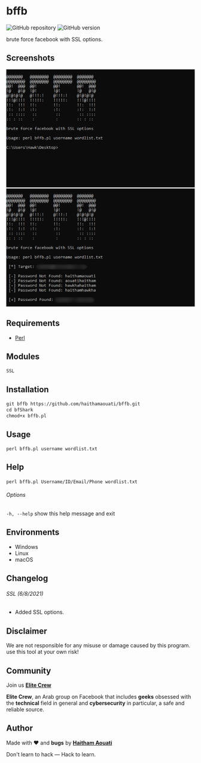# bffb

![GitHub repository](https://img.shields.io/badge/haithamaouati-bffb-blue?style=flat-square&logo=github)
![GitHub version](https://img.shields.io/badge/version-1.0-yellow?style=flat-square)

brute force facebook with SSL options.

Screenshots
----
![Screenshot](https://github.com/haithamaouati/bffb/blob/main/screenshot.png?raw=true "Optional Title")
![Screenshot](https://github.com/haithamaouati/bffb/blob/main/screenshot2.png?raw=true "Optional Title")

Requirements
----
* [Perl](https://www.activestate.com/products/perl/downloads/)

Modules
----
    SSL
    
Installation
----
    git bffb https://github.com/haithamaouati/bffb.git
    cd bfShark
    chmod+x bffb.pl
    
Usage
----
    perl bffb.pl username wordlist.txt

Help
----
    perl bffb.pl Username/ID/Email/Phone wordlist.txt
    
###### Options
`-h, --help`
show this help message and exit

Environments
----
* Windows
* Linux
* macOS

Changelog
----
###### SSL (6/8/2021)
* Added SSL options.

Disclaimer
----
We are not responsible for any misuse or damage caused by this program. use this tool at your own risk!

Community
----
Join us [**Elite Crew**](https://www.facebook.com/groups/elitecrew1/)

**Elite Crew**, an Arab group on Facebook that includes **geeks** obsessed with the **technical** field in general and **cybersecurity** in particular, a safe and reliable source.

Author
----

Made with ❤️ and **bugs** by [**Haitham Aouati**](https://www.facebook.com/haithamaouati1/)

Don't learn to hack — Hack to learn.
